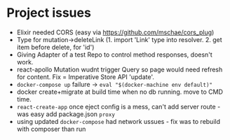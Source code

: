 # Project issues

- Elixir needed CORS (easy via https://github.com/mschae/cors_plug)
- Type for mutation->deleteLink (1. import 'Link' type into resolver. 2. get item before delete, for 'id')
- Giving Adapter of a test Repo to control method responses, doesn't work.
- react-apollo Mutation wudnt trigger Query so page would need refresh for content. Fix = Imperative Store API 'update'.
- `docker-compose up` failure -> `eval "$(docker-machine env default)"`
- docker create+migrate at build time when no db running. move to CMD time.
- `react-create-app` once eject config is a mess, can't add server route - was easy add package.json `proxy`
- using updated `docker-compose` had network ussues - fix was to rebuild with composer than run